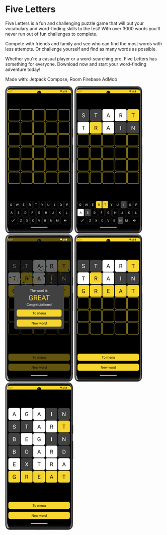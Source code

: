 # Five Letters

Five Letters is a fun and challenging puzzle game that will put your vocabulary and word-finding skills to the test! With over 3000 words you'll never run out of fun challenges to complete.

Compete with friends and family and see who can find the most words with less attempts. Or challenge yourself and find as many words as possible.

Whether you're a casual player or a word-searching pro, Five Letters has something for everyone. Download now and start your word-finding adventure today!

Made with:
Jetpack Compose,
Room
Firebase
AdMob

<img src="img/screenshot1.jpg" width="216" height="468"/> <img src="img/screenshot2.jpg" width="216" height="468"/> <img src="img/screenshot3.jpg" width="216" height="468"/> <img src="img/screenshot4.jpg" width="216" height="468"/> <img src="img/screenshot5.jpg" width="216" height="468"/>
